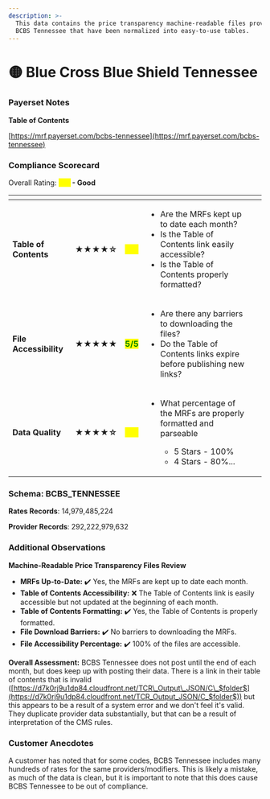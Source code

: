 ```yaml
---
description: >-
  This data contains the price transparency machine-readable files provided by
  BCBS Tennessee that have been normalized into easy-to-use tables.
---
```


# 🟡 Blue Cross Blue Shield Tennessee

### Payerset Notes

**Table of Contents**

[https://mrf.payerset.com/bcbs-tennessee](https://mrf.payerset.com/bcbs-tennessee)

### Compliance Scorecard

Overall Rating: <mark style="color:yellow;">**4/5**</mark>**&#x20;- Good**

<table data-view="cards"><thead><tr><th></th><th></th><th></th><th></th><th data-hidden data-card-cover data-type="files"></th></tr></thead><tbody><tr><td><strong>Table of Contents</strong></td><td><strong>★★★★☆</strong></td><td><mark style="color:yellow;"><strong>4/5</strong></mark></td><td><ul><li>Are the MRFs kept up to date each month? </li><li>Is the Table of Contents link easily accessible?</li><li>Is the Table of Contents properly formatted?</li></ul></td><td></td></tr><tr><td><strong>File Accessibility</strong></td><td><strong>★★★★★</strong></td><td><mark style="color:green;"><strong>5/5</strong></mark></td><td><ul><li>Are there any barriers to downloading the files?</li><li>Do the Table of Contents links expire before publishing new links?</li></ul></td><td></td></tr><tr><td><strong>Data Quality</strong></td><td><strong>★★★★☆</strong></td><td><mark style="color:yellow;"><strong>4/5</strong></mark></td><td><ul><li><p>What percentage of the MRFs are properly formatted and parseable</p><ul><li>5 Stars - 100%</li><li>4 Stars - 80%...</li></ul></li></ul></td><td></td></tr></tbody></table>

### Schema: BCBS\_TENNESSEE

**Rates Records**: 14,979,485,224

**Provider Records**: 292,222,979,632

### Additional Observations

**Machine-Readable Price Transparency Files Review**

* **MRFs Up-to-Date:** ✔️ Yes, the MRFs are kept up to date each month.
* **Table of Contents Accessibility:**  ❌ The Table of Contents link is easily accessible but not updated at the beginning of each month.
* **Table of Contents Formatting:** ✔️ Yes, the Table of Contents is properly formatted.
* **File Download Barriers:** ✔️ No barriers to downloading the MRFs.
* **File Accessibility Percentage:** ✔️ 100% of the files are accessible.

**Overall Assessment:** BCBS Tennessee does not post until the end of each month, but does keep up with posting their data. There is a link in their table of contents that is invalid ([https://d7k0rj9u1dp84.cloudfront.net/TCR\_Output\_JSON/C\_$folder$](https://d7k0rj9u1dp84.cloudfront.net/TCR_Output_JSON/C_$folder$)) but this appears to be a result of a system error and we don't feel it's valid. They duplicate provider data substantially, but that can be a result of interpretation of the CMS rules.

### Customer Anecdotes

A customer has noted that for some codes, BCBS Tennessee includes many hundreds of rates for the same providers/modifiers. This is likely a mistake, as much of the data is clean, but it is important to note that this does cause BCBS Tennessee to be out of compliance.
